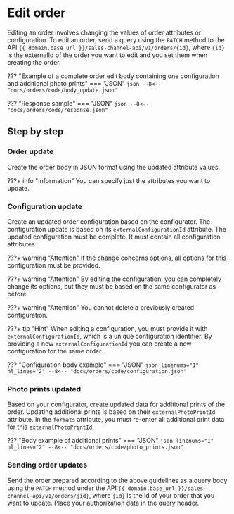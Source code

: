 # Edit order

Editing an order involves changing the values of order attributes or configuration. To edit an order, send a query using the `PATCH` method to the API `{{ domain.base_url }}/sales-channel-api/v1/orders/{id}`, where `{id}` is the externalId of the order you want to edit and you set them when creating the order.

??? "Example of a complete order edit body containing one configuration and additional photo prints"
    === "JSON"
        ```json
        --8<-- "docs/orders/code/body_update.json"
        ```

??? "Response sample"
    === "JSON"
        ```json
        --8<-- "docs/orders/code/response.json"
        ```

## Step by step

### Order update

Create the order body in JSON format using the updated attribute values.

???+ info "Information"
    You can specify just the attributes you want to update.

### Configuration update

Create an updated order configuration based on the configurator. The configuration update is based on its `externalConfigurationId` attribute. The updated configuration must be complete. It must contain all configuration attributes.
 
???+ warning "Attention"
    If the change concerns options, all options for this configuration must be provided.

???+ warning "Attention"
    By editing the configuration, you can completely change its options, but they must be based on the same configurator as before.

???+ warning "Attention"
    You cannot delete a previously created configuration.

???+ tip "Hint"
    When editing a configuration, you must provide it with `externalConfigurationId`, which is a unique configuration identifier.
    By providing a new `externalConfigurationId` you can create a new configuration for the same order.


??? "Configuration body example"
    === "JSON"
        ```json linenums="1" hl_lines="2"
        --8<-- "docs/orders/code/configuration.json"
        ```

### Photo prints updated

Based on your configurator, create updated data for additional prints of the order. Updating additional prints is based on their `externalPhotoPrintId` attribute. In the `formats` attribute, you must re-enter all additional print data for this `externalPhotoPrintId`.

??? "Body example of additional prints"
    === "JSON"
        ```json linenums="1" hl_lines="2"
        --8<-- "docs/orders/code/photo_prints.json"
        ```

### Sending order updates

Send the order prepared according to the above guidelines as a query body using the `PATCH` method under the API `{{ domain.base_url }}/sales-channel-api/v1/orders/{id}`, where `{id}` is the id of your order that you want to update. Place your [authorization data](../../authorization) in the query header.
